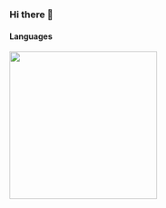 ### Hi there 👋

#### Languages
<img src="https://github-stats.reizt.dev/api/top-langs.svg?userName=reizt" width="260"/>
